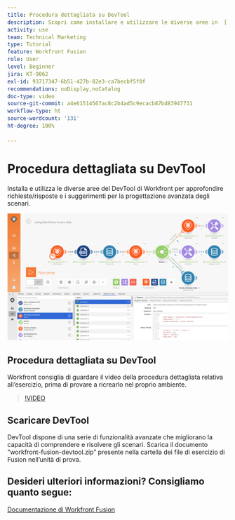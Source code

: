 ```yaml
---
title: Procedura dettagliata su DevTool
description: Scopri come installare e utilizzare le diverse aree in  [!DNL Adobe Workfront Fusion Dev Tool]  per approfondire i suggerimenti sulla progettazione avanzata degli scenari.
activity: use
team: Technical Marketing
type: Tutorial
feature: Workfront Fusion
role: User
level: Beginner
jira: KT-9062
exl-id: 93717347-6b51-427b-82e3-ca7becbf5f0f
recommendations: noDisplay,noCatalog
doc-type: video
source-git-commit: a4e61514567ac8c2b4ad5c9ecacb87bd83947731
workflow-type: ht
source-wordcount: '131'
ht-degree: 100%

---
```


# Procedura dettagliata su DevTool

Installa e utilizza le diverse aree del DevTool di Workfront per approfondire richieste/risposte e i suggerimenti per la progettazione avanzata degli scenari.

![Immagine di uno scenario Fusion e di DevTool](assets/troubleshooting-and-error-handling-1.png)

## Procedura dettagliata su DevTool

Workfront consiglia di guardare il video della procedura dettagliata relativa all’esercizio, prima di provare a ricrearlo nel proprio ambiente.

>[!VIDEO](https://video.tv.adobe.com/v/335303/?quality=12&learn=on)


## Scaricare DevTool

DevTool dispone di una serie di funzionalità avanzate che migliorano la capacità di comprendere e risolvere gli scenari. Scarica il documento “workfront-fusion-devtool.zip” presente nella cartella dei file di esercizio di Fusion nell’unità di prova.



## Desideri ulteriori informazioni? Consigliamo quanto segue:

[Documentazione di Workfront Fusion](https://experienceleague.adobe.com/docs/workfront/using/adobe-workfront-fusion/workfront-fusion-2.html?lang=it)
